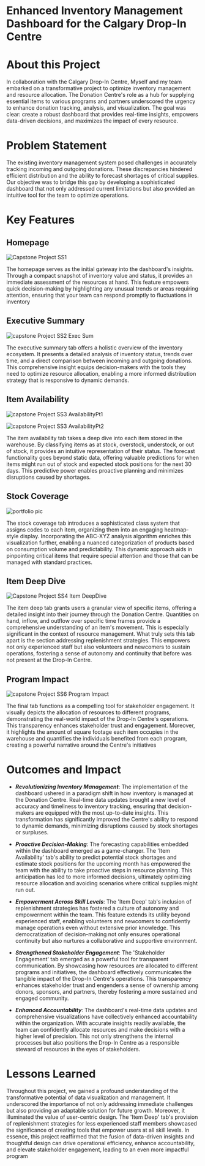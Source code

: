 # Enhanced Inventory Management Dashboard for the Calgary Drop-In Centre

# About this Project

In collaboration with the Calgary Drop-In Centre, Myself and my team embarked on a transformative project to optimize inventory management and resource allocation. The Donation Centre's role as a hub for supplying essential items to various programs and partners underscored the urgency to enhance donation tracking, analysis, and visualization. The goal was clear: create a robust dashboard that provides real-time insights, empowers data-driven decisions, and maximizes the impact of every resource.

# Problem Statement

The existing inventory management system posed challenges in accurately tracking incoming and outgoing donations. These discrepancies hindered efficient distribution and the ability to forecast shortages of critical supplies. Our objective was to bridge this gap by developing a sophisticated dashboard that not only addressed current limitations but also provided an intuitive tool for the team to optimize operations.

# Key Features

 ## Homepage
 
 ![Capstone Project SS1](https://github.com/rodney-sibanda/Calgary-Drop-In-Centre-Dashboard/assets/126027138/5b60994e-9b47-48f5-9c6a-cd9b0bc716e8)

 The homepage serves as the initial gateway into the dashboard's insights. Through a compact snapshot of inventory value and status, it provides an immediate assessment of the resources at hand. This feature empowers quick decision-making by highlighting any unusual trends or areas requiring attention, ensuring that your team can respond promptly to fluctuations in inventory

 ## Executive Summary
 
![capstone Project SS2 Exec Sum](https://github.com/rodney-sibanda/Calgary-Drop-In-Centre-Dashboard/assets/126027138/ff5b8fda-a435-48b5-94f5-46aa95ffab7b)

 The executive summary tab offers a holistic overview of the inventory ecosystem. It presents a detailed analysis of inventory status, trends over time, and a direct comparison between incoming and outgoing donations. This comprehensive insight equips decision-makers with the tools they need to optimize resource allocation, enabling a more informed distribution strategy that is responsive to dynamic demands.
 
 ## Item Availability

![capstone Project SS3 AvailabilityPt1](https://github.com/rodney-sibanda/Calgary-Drop-In-Centre-Dashboard/assets/126027138/1e35faaf-2a7a-4f78-ab80-4bc27bcb1964)

 ![capstone Project SS3 AvailabilityPt2](https://github.com/rodney-sibanda/Calgary-Drop-In-Centre-Dashboard/assets/126027138/bfb605b5-c381-4f7a-88de-a627bc5423f5)

The item availability tab takes a deep dive into each item stored in the warehouse. By classifying items as at stock, overstock, understock, or out of stock, it provides an intuitive representation of their status. The forecast functionality goes beyond static data, offering valuable predictions for when items might run out of stock and expected stock positions for the next 30 days. This predictive power enables proactive planning and minimizes disruptions caused by shortages.
 
## Stock Coverage

 ![portfolio pic ](https://github.com/rodney-sibanda/Calgary-Drop-In-Centre-Dashboard/assets/126027138/292821d3-1744-4449-b333-271a525a3637)

 The stock coverage tab introduces a sophisticated class system that assigns codes to each item, organizing them into an engaging heatmap-style display. Incorporating the ABC-XYZ analysis algorithm enriches this visualization further, enabling a nuanced categorization of products based on consumption volume and predictability. This dynamic approach aids in pinpointing critical items that require special attention and those that can be managed with standard practices.
 
 ## Item Deep Dive

 ![Capstone Project SS4 Item DeepDive](https://github.com/rodney-sibanda/Calgary-Drop-In-Centre-Dashboard/assets/126027138/e3f3e816-a2bd-41d7-9ff4-3ab642d1aa3b)

 
 The item deep tab grants users a granular view of specific items, offering a detailed insight into their journey through the Donation Centre. Quantities on hand, inflow, and outflow over specific time frames provide a comprehensive understanding of an item's movement. This is especially significant in the context of resource management. What truly sets this tab apart is the section addressing replenishment strategies. This empowers not only experienced staff but also volunteers and newcomers to sustain operations, fostering a sense of autonomy and continuity that before was not present at the Drop-In Centre.
 
 ## Program Impact 
 
![capstone Project SS6 Program Impact](https://github.com/rodney-sibanda/Calgary-Drop-In-Centre-Dashboard/assets/126027138/fce7fd8d-05b8-4784-acd4-4137f486371f)
 
 The final tab functions as a compelling tool for stakeholder engagement. It visually depicts the allocation of resources to different programs, demonstrating the real-world impact of the Drop-In Centre's operations. This transparency enhances stakeholder trust and engagement. Moreover, it highlights the amount of square footage each item occupies in the warehouse and quantifies the individuals benefited from each program, creating a powerful narrative around the Centre's initiatives

# Outcomes and Impact

-  **_Revolutionizing Inventory Management_**: The implementation of the dashboard ushered in a paradigm shift in how inventory is managed at the Donation Centre. Real-time data updates brought a new level of accuracy and timeliness to inventory tracking, ensuring that decision-makers are equipped with the most up-to-date insights. This transformation has significantly improved the Centre's ability to respond to dynamic demands, minimizing disruptions caused by stock shortages or surpluses.
  
- **_Proactive Decision-Making_**: The forecasting capabilities embedded within the dashboard emerged as a game-changer. The 'Item Availability' tab's ability to predict potential stock shortages and estimate stock positions for the upcoming month has empowered the team with the ability to take proactive steps in resource planning. This anticipation has led to more informed decisions, ultimately optimizing resource allocation and avoiding scenarios where critical supplies might run out.
  
- **_Empowerment Across Skill Levels_**: The 'Item Deep' tab's inclusion of replenishment strategies has fostered a culture of autonomy and empowerment within the team. This feature extends its utility beyond experienced staff, enabling volunteers and newcomers to confidently manage operations even without extensive prior knowledge. This democratization of decision-making not only ensures operational continuity but also nurtures a collaborative and supportive environment.
 
- **_Strengthened Stakeholder Engagement_**: The 'Stakeholder Engagement' tab emerged as a powerful tool for transparent communication. By showcasing how resources are allocated to different programs and initiatives, the dashboard effectively communicates the tangible impact of the Drop-In Centre's operations. This transparency enhances stakeholder trust and engenders a sense of ownership among donors, sponsors, and partners, thereby fostering a more sustained and engaged community.

- **_Enhanced Accountability_**: The dashboard's real-time data updates and comprehensive visualizations have collectively enhanced accountability within the organization. With accurate insights readily available, the team can confidently allocate resources and make decisions with a higher level of precision. This not only strengthens the internal processes but also positions the Drop-In Centre as a responsible steward of resources in the eyes of stakeholders.

# Lessons Learned

Throughout this project, we gained a profound understanding of the transformative potential of data visualization and management. It underscored the importance of not only addressing immediate challenges but also providing an adaptable solution for future growth. Moreover, it illuminated the value of user-centric design. The 'Item Deep' tab's provision of replenishment strategies for less experienced staff members showcased the significance of creating tools that empower users at all skill levels. In essence, this project reaffirmed that the fusion of data-driven insights and thoughtful design can drive operational efficiency, enhance accountability, and elevate stakeholder engagement, leading to an even more impactful program






